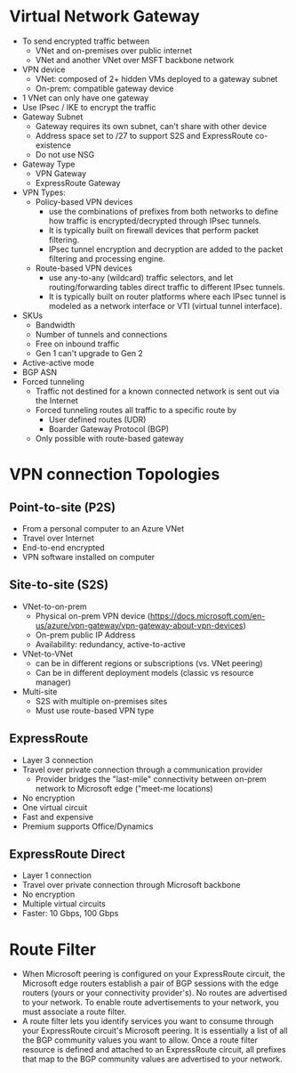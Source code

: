 # Virtual Network Gateway
- To send encrypted traffic between 
  - VNet and on-premises over public internet
  - VNet and another VNet over MSFT backbone network
- VPN device
  - VNet: composed of 2+ hidden VMs deployed to a gateway subnet
  - On-prem: compatible gateway device
- 1 VNet can only have one gateway
- Use IPsec / IKE to encrypt the traffic
- Gateway Subnet
  - Gateway requires its own subnet, can't share with other device
  - Address space set to /27 to support S2S and ExpressRoute co-existence
  - Do not use NSG 
- Gateway Type
  - VPN Gateway
  - ExpressRoute Gateway
- VPN Types:
  - Policy-based VPN devices 
    - use the combinations of prefixes from both networks to define how traffic is encrypted/decrypted through IPsec tunnels. 
    - It is typically built on firewall devices that perform packet filtering. 
    - IPsec tunnel encryption and decryption are added to the packet filtering and processing engine.
  - Route-based VPN devices
    - use any-to-any (wildcard) traffic selectors, and let routing/forwarding tables direct traffic to different IPsec tunnels. 
    - It is typically built on router platforms where each IPsec tunnel is modeled as a network interface or VTI (virtual tunnel interface).
- SKUs
  - Bandwidth
  - Number of tunnels and connections
  - Free on inbound traffic
  - Gen 1 can't upgrade to Gen 2
- Active-active mode
- BGP ASN
- Forced tunneling
  - Traffic not destined for a known connected network is sent out via the Internet
  - Forced tunneling routes all traffic to a specific route by
    - User defined routes (UDR)
    - Boarder Gateway Protocol (BGP)
  - Only possible with route-based gateway


# VPN connection Topologies
## Point-to-site (P2S)
  - From a personal computer to an Azure VNet
  - Travel over Internet
  - End-to-end encrypted
  - VPN software installed on computer
## Site-to-site (S2S)
  - VNet-to-on-prem
    - Physical on-prem VPN device (https://docs.microsoft.com/en-us/azure/vpn-gateway/vpn-gateway-about-vpn-devices)
    - On-prem public IP Address
    - Availability: redundancy, active-to-active
  - VNet-to-VNet
    - can be in different regions or subscriptions (vs. VNet peering)
    - Can be in different deployment models (classic vs resource manager)
  - Multi-site
    - S2S with multiple on-premises sites
    - Must use route-based VPN type
## ExpressRoute
  - Layer 3 connection
  - Travel over private connection through a communication provider
    - Provider bridges the "last-mile" connectivity between on-prem network to Microsoft edge ("meet-me locations)
  - No encryption 
  - One virtual circuit
  - Fast and expensive
  - Premium supports Office/Dynamics
## ExpressRoute Direct
  - Layer 1 connection
  - Travel over private connection through Microsoft backbone
  - No encryption 
  - Multiple virtual circuits
  - Faster: 10 Gbps, 100 Gbps


# Route Filter
- When Microsoft peering is configured on your ExpressRoute circuit, the Microsoft edge routers establish a pair of BGP sessions with the edge routers (yours or your connectivity provider's). No routes are advertised to your network. To enable route advertisements to your network, you must associate a route filter.
- A route filter lets you identify services you want to consume through your ExpressRoute circuit's Microsoft peering. It is essentially a list of all the BGP community values you want to allow. Once a route filter resource is defined and attached to an ExpressRoute circuit, all prefixes that map to the BGP community values are advertised to your network.


